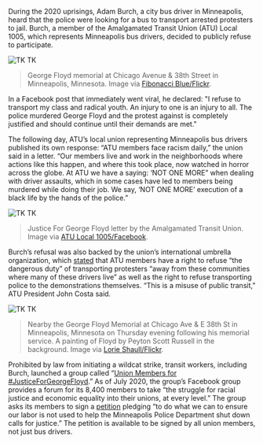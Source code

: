 
During the 2020 uprisings, Adam Burch, a city bus driver in Minneapolis, heard that the police were looking for a bus to transport arrested protesters to jail. Burch, a member of the Amalgamated Transit Union (ATU) Local 1005, which represents Minneapolis bus drivers, decided to publicly refuse to participate.

![TK TK](/da4a/assets/images/actions/labor-strikes/bus-drivers/bus-drivers1.jpg)
> George Floyd memorial at Chicago Avenue & 38th Street in Minneapolis, Minnesota. Image via [Fibonacci Blue/Flickr](https://www.flickr.com/people/44550450@N04https://www.flickr.com/people/44550450@N04).

In a Facebook post that immediately went viral, he declared: "I refuse to transport my class and radical youth. An injury to one is an injury to all. The police murdered George Floyd and the protest against is completely justified and should continue until their demands are met."

The following day, ATU’s local union representing Minneapolis bus drivers published its own response: “ATU members face racism daily,” the union said in a letter. “Our members live and work in the neighborhoods where actions like this happen, and where this took place, now watched in horror across the globe. At ATU we have a saying: ‘NOT ONE MORE” when dealing with driver assaults, which in some cases have led to members being murdered while doing their job. We say, ‘NOT ONE MORE’ execution of a black life by the hands of the police.” 

![TK TK](/da4a/assets/images/actions/labor-strikes/bus-drivers/bus-drivers3.png)
> Justice For George Floyd letter by the Amalgamated Transit Union. Image via [ATU Local 1005/Facebook](https://www.facebook.com/ATU1005/photos/a.153177241974344/589880941637303/?type=3&theater).

Burch’s refusal was also backed by the union’s international umbrella organization, which [stated](https://www.atu.org/media/releases/atu-george-floyds-words-a-reminder-of-the-racism-hatred-yet-to-be-overcome?fbclid=IwAR1Dq76A3HXy2VPoq1ToVf99n7sZlE0SDjB04EeTHISonLCcPJKzU5J96Do) that ATU members have a right to refuse “the dangerous duty” of transporting protesters “away from these communities where many of these drivers live” as well as the right to refuse transporting police to the demonstrations themselves. “This is a misuse of public transit,” ATU President John Costa said. 

![TK TK](/da4a/assets/images/actions/labor-strikes/bus-drivers/bus-drivers2.jpg)
> Nearby the George Floyd Memorial at Chicago Ave & E 38th St in Minneapolis, Minnesota on Thursday evening following his memorial service. A painting of Floyd by Peyton Scott Russell in the background. Image via [Lorie Shaull/Flickr](https://www.flickr.com/photos/number7cloud/).

Prohibited by law from initiating a wildcat strike, transit workers, including Burch, launched a group called “[Union Members for #JusticeForGeorgeFloyd](https://www.facebook.com/groups/926629131143248).” As of July 2020, the group’s Facebook group provides a forum for its 8,400 members to take “the struggle for racial justice and economic equality into their unions, at every level.” The group asks its members to sign a [petition](https://docs.google.com/forms/d/e/1FAIpQLScpv6V1R2DVjUWulp1NQWP_o34OowQanGc0OCE6FL6PgmRnKA/viewform?fbclid=IwAR11TII7HPNWE-5Ov7C_cUhak144B2_RVHICSKr2UIn9BAha3--Pr_OOl-Y) pledging “to do what we can to ensure our labor is not used to help the Minneapolis Police Department shut down calls for justice.” The petition is available to be signed by all union members, not just bus drivers.